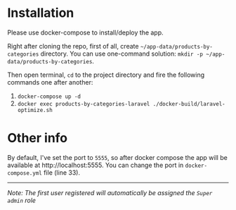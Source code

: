 # Installation

Please use docker-compose to install/deploy the app.

Right after cloning the repo, first of all, create `~/app-data/products-by-categories` directory. You can use one-command solution:
`mkdir -p ~/app-data/products-by-categories`.

Then open terminal, `cd` to the project directory and fire the following commands one after another:
1) `docker-compose up -d`
2) `docker exec products-by-categories-laravel ./docker-build/laravel-optimize.sh`

# Other info

By default, I've set the port to `5555`, so after docker compose the app will be available at http://localhost:5555. You can change the port in `docker-compose.yml` file (line 33).

---

*Note: The first user registered will automatically be assigned the `Super admin` role*